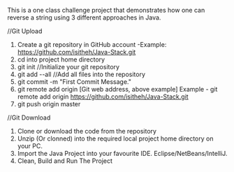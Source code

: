 This is a one class challenge project that demonstrates how one can reverse a string using 3 different approaches in Java.

//Git Upload
1. Create a git repository in GitHub account -Example: https://github.com/isitheh/Java-Stack.git
2. cd into project home directory
3. git init 			//Initialize your git repository
4. git add --all 		//Add all files into the repository
5. git commit -m "First Commit Message."
6. git remote add origin [Git web address, above example]
   Example - git remote add origin https://github.com/isitheh/Java-Stack.git
7. git push origin master

//Git Download
1. Clone or download the code from the repository
2. Unzip (Or clonned) into the required local project home directory on your PC.
3. Import the Java Project into your favourite IDE. Eclipse/NetBeans/IntelliJ.
4. Clean, Build and Run The Project